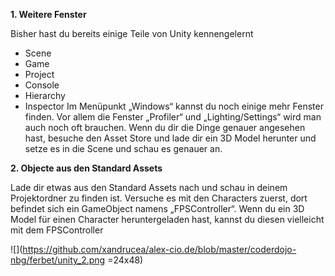 **1. Weitere Fenster**

Bisher hast du bereits einige Teile von Unity kennengelernt
 - Scene
 - Game
 - Project
 - Console
 - Hierarchy
 - Inspector
Im Menüpunkt „Windows“ kannst du noch einige mehr Fenster finden. 
Vor allem die Fenster „Profiler“ und „Lighting/Settings“ wird man auch noch oft brauchen.
Wenn du dir die Dinge genauer angesehen hast, besuche den Asset Store und lade dir ein 
3D Model herunter und setze es in die Scene und schau es genauer an.

**2. Objecte aus den Standard Assets**

Lade dir etwas aus den Standard Assets nach und schau in deinem Projektordner zu finden ist. Versuche es mit den Characters zuerst, dort befindet sich ein GameObject namens „FPSController“. Wenn du ein 3D Model für einen Character heruntergeladen hast, kannst du diesen vielleicht mit dem FPSController

![](https://github.com/xandrucea/alex-cio.de/blob/master/coderdojo-nbg/ferbet/unity_2.png =24x48)
